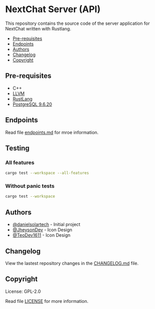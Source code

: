 # NextChat Server (API)
This repository contains the source code of the server application for NextChat written with Rustlang.

-   [Pre-requisites](#Pre-requisites)
-   [Endpoints](#Endpoints)
-   [Authors](#Authors)
-   [Changelog](#Changelog)
-   [Copyright](#Copyright)

## Pre-requisites
-   C++
-   [LLVM](https://llvm.org/)
-   [RustLang](https://www.rust-lang.org)
-   [PostgreSQL 9.6.20](https://www.enterprisedb.com/downloads/postgres-postgresql-downloads)

## Endpoints
Read file [endpoints.md](./endpoints.md) for mroe information.

## Testing

### All features
```sh
cargo test --workspace --all-features
```

### Without panic tests
```sh
cargo test --workspace
```

## Authors
-   [@danielsolartech](https://github.com/danielsolartech) - Initial project
-   [@JheysonDev](https://github.com/JheysonDev) - Icon Design
-   [@TeoDev1611](https://github.com/TeoDev1611) - Icon Design

## Changelog
View the lastest repository changes in the [CHANGELOG.md](./CHANGELOG.md) file.

## Copyright
License: GPL-2.0

Read file [LICENSE](./LICENSE) for more information.

